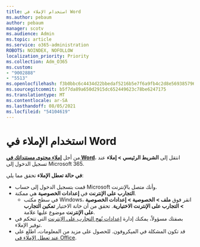 ```yaml
---
title: استخدام الإملاء في Word
ms.author: pebaum
author: pebaum
manager: scotv
ms.audience: Admin
ms.topic: article
ms.service: o365-administration
ROBOTS: NOINDEX, NOFOLLOW
localization_priority: Priority
ms.collection: Adm_O365
ms.custom:
- "9002888"
- "5513"
ms.openlocfilehash: f3b0bbc6c4434d22bbedaf5216b5e7f6a9fb4c2d8e569385796e0da6732fe21a
ms.sourcegitcommit: b5f7da89a650d2915dc652449623c78be6247175
ms.translationtype: MT
ms.contentlocale: ar-SA
ms.lasthandoff: 08/05/2021
ms.locfileid: "54104619"
---
```

# <a name="use-dictation-in-word"></a>استخدام الإملاء في Word

من أجل **[إملاء محتوى مستنداتك في Word](https://support.office.com/article/dictate-your-documents-in-word-3876e05f-3fcc-418f-b8ab-db7ce0d11d3c)**، انتقل إلى **الشريط الرئيسي > إملاء** عند تسجيل الدخول إلى Microsoft 365.

**في حالة تعطل الإملاء** تحقق مما يلي:

- قمت بتسجيل الدخول إلى حساب Microsoft وأنك متصل بالإنترنت.
- **التجارب على الإنترنت** في **إعدادات الخصوصية** هي ممكنة. 
    - في سطح مكتب Windows، انقر فوق **ملف > الخصوصية > إعدادات الخصوصية > التجارب على الإنترنت الاختيارية**. تحقق من أن خانة الاختيار **تمكين التجارب على الإنترنت** موضوع عليها علامة.
- بصفتك مسؤولاً، يمكنك إدارة [إعدادات نُهج التجارب على الإنترنت](https://docs.microsoft.com/deployoffice/privacy/manage-privacy-controls#policy-settings-for-connected-experiences) التي تتحكم في توفير الإملاء.
- قد تكون المشكلة في الميكروفون. للحصول على مزيد من المعلومات، اطلع على [عند تعطل الإملاء في Office](https://support.office.com/article/If-dictation-in-Office-isn-t-working-3a740b4a-19d5-461c-b59a-d82172707fd4#OfficeVersion=Web).
